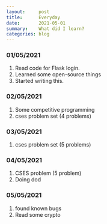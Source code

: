 ```yaml
---
layout:     post
title:      Everyday
date:       2021-05-01 
summary:    What did I learn?
categories: blog
---
```


### 01/05/2021

1. Read code for Flask login.
2. Learned some open-source things
3. Started writing this.

### 02/05/2021

1. Some competitive programming
2. cses problem set (4 problems)

### 03/05/2021

1. cses problem set (5 problems)

### 04/05/2021

1. CSES problem (5 problem)
2. Doing dod

### 05/05/2021

1. found known bugs
2. Read some crypto
